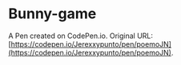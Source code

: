 # Bunny-game

A Pen created on CodePen.io. Original URL: [https://codepen.io/Jerexxypunto/pen/poemoJN](https://codepen.io/Jerexxypunto/pen/poemoJN).


